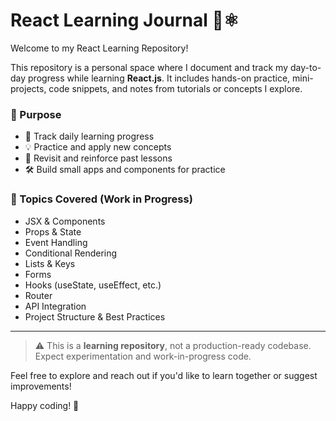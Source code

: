 # React Learning Journal 🧠⚛️

Welcome to my React Learning Repository!

This repository is a personal space where I document and track my day-to-day progress while learning **React.js**. It includes hands-on practice, mini-projects, code snippets, and notes from tutorials or concepts I explore.

### 📌 Purpose

- 📅 Track daily learning progress  
- 💡 Practice and apply new concepts  
- 🔁 Revisit and reinforce past lessons  
- 🛠️ Build small apps and components for practice  

### 🧱 Topics Covered (Work in Progress)

- JSX & Components
- Props & State
- Event Handling
- Conditional Rendering
- Lists & Keys
- Forms
- Hooks (useState, useEffect, etc.)
- Router
- API Integration
- Project Structure & Best Practices

---

> ⚠️ This is a **learning repository**, not a production-ready codebase. Expect experimentation and work-in-progress code.

Feel free to explore and reach out if you'd like to learn together or suggest improvements!

Happy coding! 🚀
